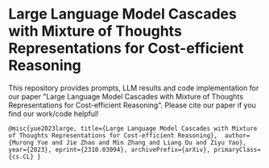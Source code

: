 # Large Language Model Cascades with Mixture of Thoughts Representations for Cost-efficient Reasoning
This repository provides prompts, LLM results and code implementation for our paper "Large Language Model Cascades with Mixture of Thoughts Representations for Cost-efficient Reasoning".
Please cite our paper if you find our work/code helpful!

`@misc{yue2023large,
      title={Large Language Model Cascades with Mixture of Thoughts Representations for Cost-efficient Reasoning}, 
      author={Murong Yue and Jie Zhao and Min Zhang and Liang Du and Ziyu Yao},
      year={2023},
      eprint={2310.03094},
      archivePrefix={arXiv},
      primaryClass={cs.CL}
}`

